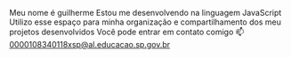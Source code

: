 Meu nome é guilherme
Estou me desenvolvendo na linguagem JavaScript
Utilizo esse espaço para minha organização e compartilhamento dos meu projetos desenvolvidos
Você pode entrar em contato comigo 📫
0000108340118xsp@al.educacao.sp.gov.br




